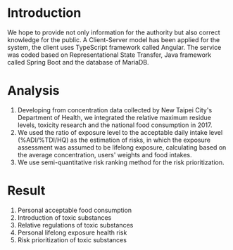 # Introduction

We hope to provide not only information for the authority but also correct knowledge for the public.
A Client-Server model has been applied for the system, the client uses TypeScript framework called Angular.
The service was coded based on Representational State Transfer, Java framework called Spring Boot and the database of MariaDB.

# Analysis

1. Developing from concentration data collected by New Taipei City's Department of Health, we integrated the relative maximum residue levels, toxicity research and the national food consumption in 2017. 
2. We used the ratio of exposure level to the acceptable daily intake level (%ADI/%TDI/HQ) as the estimation of risks, in which the exposure assessment was assumed to be lifelong exposure, calculating based on the average concentration, users' weights and food intakes. 
3. We use semi-quantitative risk ranking method for the risk prioritization.

# Result

1. Personal acceptable food consumption
2. Introduction of toxic substances
3. Relative regulations of toxic substances
4. Personal lifelong exposure health risk
5. Risk prioritization of toxic substances
